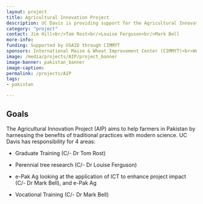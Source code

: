 ```yaml
---
layout: project
title: Agricultural Innovation Project
description: UC Davis is providing support for the Agricultural Innovation Project, a 5-year USAID-funded program managed by the International Maize & Wheat Improvement Center (CIMMYT), the International Livestock Research Institute (ILRI), the International Rice Research Institute, and the World Vegetable Center (AVDRC).
category: "project"
contact: Jim Hill<br/>Tom Rost<br/>Louise Ferguson<br/>Mark Bell
more-info:
funding: Supported by USAID through CIMMYT
sponsors: International Maize & Wheat Improvement Center (CIMMYT)<br>World Vegetable Center (AVRDC)<br>International Livestock Research Institute (ILRI)<br>International Rice Research Institute (IRRI)<br>UC Davis
image: /media/projects/AIP/project_banner
image-banner: pakistan_banner
image-caption:
permalink: /projects/AIP
tags:
- pakistan

---
```



<h2>Goals</h2>

<p>The Agricultural Innovation Project (AIP) aims to help farmers in Pakistan by harnessing the benefits of traditional practices with modern science. UC Davis has responsibility for 4 areas:</p>

* Graduate Training (C/- Dr Tom Rost)

* Perennial tree research (C/- Dr Louise Ferguson)

* e-Pak Ag looking at the application of ICT to enhance project impact (C/- Dr Mark Bell), and e-Pak&nbsp;Ag

* Vocational Training (C/- Dr Mark Bell)
